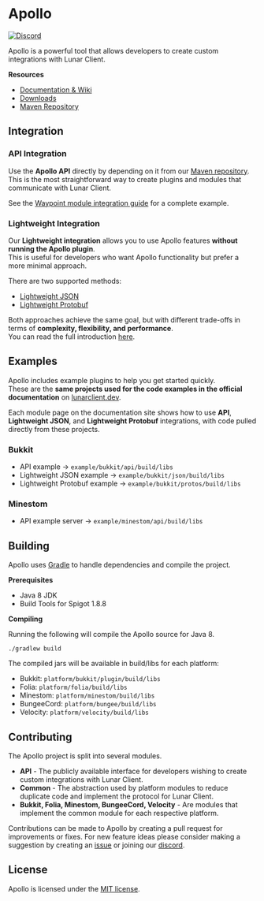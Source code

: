 # Apollo
[![Discord](https://img.shields.io/discord/1080556677004271666?logo=discord&label=discord)](https://lunarclient.dev/discord)

Apollo is a powerful tool that allows developers to create custom integrations with Lunar Client.

**Resources**
- [Documentation & Wiki](https://lunarclient.dev/apollo/introduction)
- [Downloads](https://lunarclient.dev/apollo/downloads)
- [Maven Repository](https://lunarclient.dev/maven-repository)

## Integration

### API Integration
Use the **Apollo API** directly by depending on it from our [Maven repository](https://lunarclient.dev/maven-repository).  
This is the most straightforward way to create plugins and modules that communicate with Lunar Client.

See the [Waypoint module integration guide](https://lunarclient.dev/apollo/developers/modules/waypoint#integration) for a complete example.

### Lightweight Integration
Our **Lightweight integration** allows you to use Apollo features **without running the Apollo plugin**.  
This is useful for developers who want Apollo functionality but prefer a more minimal approach.

There are two supported methods:
- [Lightweight JSON](https://lunarclient.dev/apollo/developers/lightweight/json/getting-started)
- [Lightweight Protobuf](https://lunarclient.dev/apollo/developers/lightweight/protobuf/getting-started)

Both approaches achieve the same goal, but with different trade-offs in terms of **complexity, flexibility, and performance**.  
You can read the full introduction [here](https://lunarclient.dev/apollo/developers/lightweight/introduction).

## Examples

Apollo includes example plugins to help you get started quickly.  
These are the **same projects used for the code examples in the official documentation** on [lunarclient.dev](https://lunarclient.dev/apollo/introduction/).

Each module page on the documentation site shows how to use **API**, **Lightweight JSON**, and **Lightweight Protobuf** integrations, with code pulled directly from these projects.

### Bukkit
- API example → `example/bukkit/api/build/libs`
- Lightweight JSON example → `example/bukkit/json/build/libs`
- Lightweight Protobuf example → `example/bukkit/protos/build/libs`

### Minestom
- API example server → `example/minestom/api/build/libs`

## Building

Apollo uses [Gradle](https://gradle.org/) to handle dependencies and compile the project.

**Prerequisites**

- Java 8 JDK
- Build Tools for Spigot 1.8.8

**Compiling**

Running the following will compile the Apollo source for Java 8.

```shell
./gradlew build
```

The compiled jars will be available in build/libs for each platform:

- Bukkit: `platform/bukkit/plugin/build/libs`
- Folia: `platform/folia/build/libs`
- Minestom: `platform/minestom/build/libs`
- BungeeCord: `platform/bungee/build/libs`
- Velocity: `platform/velocity/build/libs`

## Contributing

The Apollo project is split into several modules.

- **API** - The publicly available interface for developers wishing to create custom integrations with Lunar Client.
- **Common** - The abstraction used by platform modules to reduce duplicate code and implement the protocol for Lunar Client.
- **Bukkit, Folia, Minestom, BungeeCord, Velocity** - Are modules that implement the common module for each respective platform.

Contributions can be made to Apollo by creating a pull request for improvements or fixes. For new feature ideas please consider making a 
suggestion by creating an [issue](https://github.com/LunarClient/Apollo/issues) or joining our [discord](https://lunarclient.dev/discord).

## License

Apollo is licensed under the [MIT license](https://github.com/LunarClient/Apollo/blob/master/license.txt).
